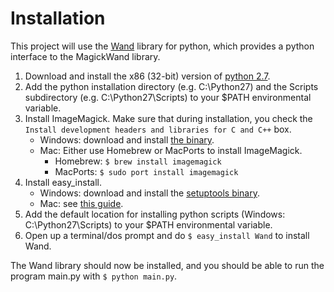 # Installation #

This project will use the [Wand](http://dahlia.kr/wand/) library for python, which provides a python interface to the MagickWand library.

1. Download and install the x86 (32-bit) version of [python 2.7](http://www.python.org/download/).
2. Add the python installation directory (e.g. C:\Python27) and the Scripts subdirectory (e.g. C:\Python27\Scripts) to your $PATH environmental variable.
3. Install ImageMagick.  Make sure that during installation, you check the `Install development headers and libraries for C and C++` box.
	- Windows: download and install [the binary](http://www.imagemagick.org/download/binaries/ImageMagick-6.7.9-5-Q16-windows-dll.exe).
	- Mac: Either use Homebrew or MacPorts to install ImageMagick.
		* Homebrew: `$ brew install imagemagick`
		* MacPorts: `$ sudo port install imagemagick`
4. Install easy_install.
	- Windows: download and install the [setuptools binary](http://pypi.python.org/packages/2.7/s/setuptools/setuptools-0.6c11.win32-py2.7.exe#md5=57e1e64f6b7c7f1d2eddfc9746bbaf20).
	- Mac: see [this guide](http://pypi.python.org/pypi/setuptools#files).
5. Add the default location for installing python scripts (Windows: C:\Python27\Scripts\) to your $PATH environmental variable.
6. Open up a terminal/dos prompt and do `$ easy_install Wand` to install Wand.

The Wand library should now be installed, and you should be able to run the program main.py with `$ python main.py`.
